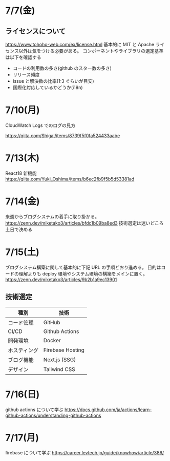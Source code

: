 # 7/7(金)

## ライセンスについて

https://www.tohoho-web.com/ex/license.html
基本的に MIT と Apache ライセンス以外は気をつける必要がある。
コンポーネントやライブラリの選定基準は以下を確認する

- コードの利用数の多さ(github のスター数の多さ)
- リリース頻度
- issue と解決数の比率(1:3 ぐらいが目安)
- 国際化対応しているかどうか(i18n)

# 7/10(月)

CloudWatch Logs でのログの見方

https://qiita.com/Shigai/items/8739f5f0fa524433aabe

# 7/13(木)

React18 新機能
https://qiita.com/Yuki_Oshima/items/b6ec2fb9f5b5d53381ad

# 7/14(金)

来週からブログシステムの着手に取り掛かる。
https://zenn.dev/miketako3/articles/bfdc1b09ba8ed3
技術選定は迷いどころ土日で決める

# 7/15(土)

ブログシステム構築に関して基本的に下記 URL の手順どおり進める。
目的はコードの理解よりも deploy 環境やシステム環境の構築をメインに置く。
https://zenn.dev/miketako3/articles/9b2b1a9ec13901

## 技術選定

| 種別         | 技術             |
| ------------ | ---------------- |
| コード管理   | GitHub           |
| CI/CD        | Github Actions   |
| 開発環境     | Docker           |
| ホスティング | Firebase Hosting |
| ブログ機能   | Next.js (SSG)    |
| デザイン     | Tailwind CSS     |

# 7/16(日)

github actions について学ぶ
https://docs.github.com/ja/actions/learn-github-actions/understanding-github-actions

# 7/17(月)

firebase について学ぶ
https://career.levtech.jp/guide/knowhow/article/386/
